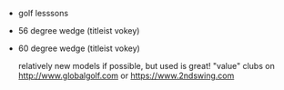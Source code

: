 * golf lesssons
* 56 degree wedge (titleist vokey)
* 60 degree wedge (titleist vokey)

   relatively new models if possible, but used is great! "value" clubs on http://www.globalgolf.com or https://www.2ndswing.com
